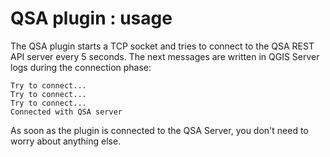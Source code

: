 # QSA plugin : usage

The QSA plugin starts a TCP socket and tries to connect to the QSA REST API
server every 5 seconds. The next messages are written in QGIS Server logs
during the connection phase:

```` console
Try to connect...
Try to connect...
Try to connect...
Connected with QSA server
````

As soon as the plugin is connected to the QSA Server, you don't need to worry
about anything else.
